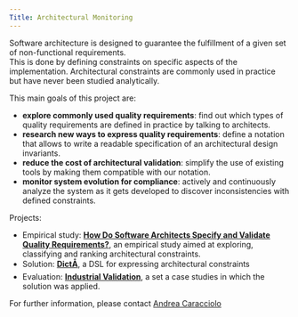 ```yaml
---
Title: Architectural Monitoring
---
```


Software architecture is designed to guarantee the fulfillment of a given set of non-functional requirements.  
This is done by defining constraints on specific aspects of the implementation. 
Architectural constraints are commonly used in practice but have never been studied analytically. 

This main goals of this project are: 

-  **explore commonly used quality requirements**: find out which types of quality requirements are defined in practice by talking to architects.
-  **research new ways to express quality requirements**: define a notation that allows to write a readable specification of an architectural design invariants.
-  **reduce the cost of architectural validation**: simplify the use of existing tools by making them compatible with our notation.
-  **monitor system evolution for compliance**: actively and continuously analyze the system as it gets developed to discover inconsistencies with defined constraints.

Projects: 

-  Empirical study: **[How Do Software Architects Specify and Validate Quality Requirements?](%base_url%/research/arch-constr/study)**, an empirical study aimed at exploring, classifying and ranking architectural constraints.
-  Solution: **[DictÅ](%base_url%/research/arch-constr/Dicto)**, a DSL for expressing architectural constraints 
-  Evaluation: **[Industrial Validation](%base_url%/research/arch-constr/eval)**, a set a case studies in which the solution was applied. 




For further information, please contact  [Andrea Caracciolo](%base_url%/staff/Caracciolo)  
